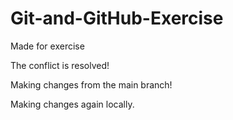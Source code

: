 # Git-and-GitHub-Exercise
Made for exercise

The conflict is resolved!

Making changes from the main branch!

Making changes again locally.


